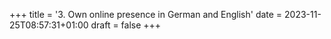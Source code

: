 +++
title = '3. Own online presence in German and English'
date = 2023-11-25T08:57:31+01:00
draft = false
+++
